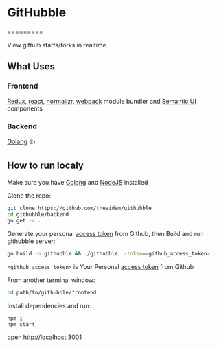 # GitHubble
=========

View github starts/forks in realtime

## What Uses

### Frontend

[Redux](https://github.com/reactjs/redux), 
[react](https://github.com/facebook/react),
[normalizr](https://github.com/gaearon/normalizr),
[webpack](https://github.com/webpack/webpack) module bundler
 and [Semantic UI](https://github.com/Semantic-Org/Semantic-UI) components

### Backend

[Golang](https://golang.org/) :+1:

## How to run localy

Make sure you have [Golang](https://golang.org/) and [NodeJS](https://nodejs.org/) installed

Clone the repo: 

```bash
git clone https://github.com/theaidem/githubble
cd githubble/backend
go get -v .
```

Generate your personal [access token](https://github.com/settings/tokens) from Github, then Build and run githubble server:

```bash
go build -o githubble && ./githubble  -token=<github_access_token>
```

`<github_access_token>` is Your Personal [access token](https://github.com/settings/tokens) from Github

From another terminal window:

```bash
cd path/to/githubble/frontend
```

Install dependencies and run:

```
npm i
npm start
```

open http://localhost:3001

